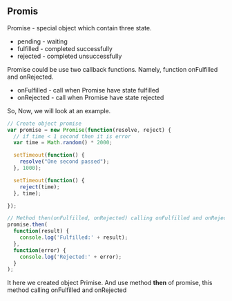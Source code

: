 ## Promis
Promise - special object which contain three state.
* pending - waiting
* fulfilled - completed successfully
* rejected - completed unsuccessfully

Promise could be use two callback functions. Namely, function onFulfilled and onRejected.

* onFulfilled - call when Promise have state fulfilled
* onRejected - call when Promise have state rejected

So, Now, we will look at an example.
```js
// Create object promise
var promise = new Promise(function(resolve, reject) {
  // if time < 1 second then it is error
  var time = Math.random() * 2000;

  setTimeout(function() {
    resolve("One second passed");
  }, 1000);

  setTimeout(function() {
    reject(time);
  }, time);

});

// Method then(onFulfilled, onRejected) calling onFulfilled and onRejected
promise.then(
  function(result) {
    console.log('Fulfilled:' + result);
  },
  function(error) {
    console.log('Rejected:' + error);
  }
);

```
It here we created object Primise. And use method **then** of promise, this method calling onFulfilled and onRejected
